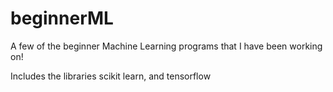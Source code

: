 # beginnerML


A few of the beginner Machine Learning programs that I have been working on!


Includes the libraries scikit learn, and tensorflow
